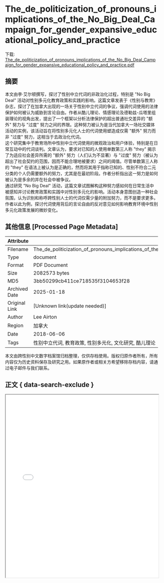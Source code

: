 # The_de_politicization_of_pronouns_implications_of_the_No_Big_Deal_Campaign_for_gender_expansive_educational_policy_and_practice

<!-- tcd_download_link -->
下载: <a href="The_de_politicization_of_pronouns_implications_of_the_No_Big_Deal_Campaign_for_gender_expansive_educational_policy_and_practice.pdf" download>The_de_politicization_of_pronouns_implications_of_the_No_Big_Deal_Campaign_for_gender_expansive_educational_policy_and_practice.pdf</a>
<!-- tcd_download_link_end -->

## 摘要

<!-- tcd_abstract -->
本文由李·艾尔顿撰写，探讨了性别中立代词的非政治化过程，特别是 "No Big Deal" 活动对性别多元化教育政策和实践的影响。这篇文章发表于《性别与教育》杂志，探讨了在加拿大出现的一场关于性别中立代词的争议，强调代词使用的法律保护如何被认为威胁到言论自由。作者从酷儿理论、情感理论及德勒兹-瓜塔里组装理论的视角出发，提出了一个框架以分析法律保护的超出普通社交差异的 "额外" 努力与 "过度" 努力之间的界限。这种努力被认为是当代加拿大一场社交媒体活动的实例，该活动旨在将性别多元化人士的代词使用塑造成仅需 "额外" 努力而非 "过度" 努力，这相当于去政治化代词。  
这个研究集中于教育场所中性别中立代词使用的微观政治和用户体验，特别是在日常互动中的代词谈判。文章认为，要求对已知的人使用单数第三人称 "they" 揭示了为适应社会差异所需的 "额外" 努力（人们认为不显著）与 "过度" 努力（被认为超出了社会契约的范围，因而不能合理地被要求）之间的阈值。尽管单数第三人称的 "they" 在语法上被认为是正确的，然而将其用于指称已知的、性别不符合二元分类的个人仍需要额外的努力，尤其是在最初阶段。作者分析指出这一努力是如何被认为是多余的并在社会中被争议。  
通过研究 "No Big Deal" 活动，这篇文章试图解构这种努力感如何在日常生活中被感知并讨论教育政策和实践中对性别多元化的影响。活动本身意图创造一种社会氛围，认为识别和称呼跨性别人士的代词仅需少量的附加努力，而不是要求更多。作者以此为例，探讨代词使用背后的言论自由的反对意见如何影响教育环境中性别多元化政策发展的微妙变化。

<!-- tcd_abstract_end -->

## 其他信息 [Processed Page Metadata]

| Attribute       | Value                                  |
|-----------------|----------------------------------------|
| Filename        | The_de_politicization_of_pronouns_implications_of_the_No_Big_Deal_Campaign_for_gender_expansive_educational_policy_and_practice.pdf                             |
| Type            | document                                 |
| Format          | PDF Document                               |
| Size            | 2082573 bytes                           |
| MD5             | 3bb50299cb411ce718535f3104653f28                                  |
| Archived Date   | 2025-01-18                             |
| Original Link   | [Unknown link(update needed)]                         |
| Author          | Lee Airton                               |
| Region          | 加拿大                               |
| Date            | 2018-06-06                                 |
| Tags            | 性别中立代词, 教育政策, 性别多元化, 文化研究, 酷儿理论                                 |

本文由跨性别中文数字档案馆归档整理，仅供存档使用。版权归原作者所有，所有内容仅为历史资料保存及研究之用。如果原作者或相关方希望移除存档内容，请通过电子邮件与我们联系。

## 正文 { data-search-exclude }

<!-- tcd_main_text -->
<iframe src="../The_de_politicization_of_pronouns_implications_of_the_No_Big_Deal_Campaign_for_gender_expansive_educational_policy_and_practice.pdf" width="100%" height="600px">
    <p>无法显示PDF，请下载查看。</p>
</iframe>
<!-- tcd_main_text_end -->

